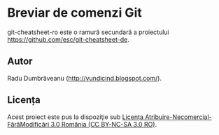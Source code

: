 Breviar de comenzi Git
=====================================================

git-cheatsheet-ro este o ramură secundară a proiectului https://github.com/esc/git-cheatsheet-de.

Autor
-----

Radu Dumbrăveanu (http://vundicind.blogspot.com/).


Licența
-------

Acest proiect este pus la dispoziţie sub [Licența Atribuire-Necomercial-FărăModificări 3.0 România (CC BY-NC-SA 3.0 RO)](
http://creativecommons.org/licenses/by-nc-sa/3.0/ro/).
